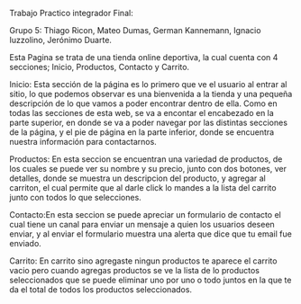 Trabajo Practico integrador Final:

Grupo 5: Thiago Ricon, Mateo Dumas, German Kannemann, Ignacio Iuzzolino, Jerónimo Duarte.

Esta Pagina se trata de una tienda online deportiva, la cual cuenta con 4 secciones; Inicio, Productos, Contacto y Carrito.

Inicio: Esta sección de la página es lo primero que ve el usuario al entrar al sitio, lo que podemos observar es una bienvenida a la tienda y una pequeña descripción de lo que vamos a poder encontrar dentro de ella. Como en todas las secciones de esta web, se va a encontar el encabezado en la parte superior, en donde se va a poder navegar por las distintas secciones de la página, y el pie de página en la parte inferior, donde se encuentra nuestra información para contactarnos.  

Productos: En esta seccion se encuentran una variedad de productos, de los cuales se puede ver su nombre y su precio, junto con dos botones, ver detalles, donde se muestra un descripcion del producto, y agregar al carriton, el cual permite que al darle click lo mandes a la lista del carrito junto con todos lo que selecciones.  

Contacto:En esta seccion se puede apreciar un formulario de contacto el cual tiene un canal para enviar un mensaje a quien los usuarios deseen enviar, y al enviar el formulario muestra una alerta que dice que tu email fue enviado.


Carrito: En carrito sino agregaste ningun productos te aparece el carrito vacio pero cuando agregas productos se ve la lista de lo productos seleccionados que se puede eliminar uno por uno o todo juntos en la que te da el total de todos los productos seleccionados.

